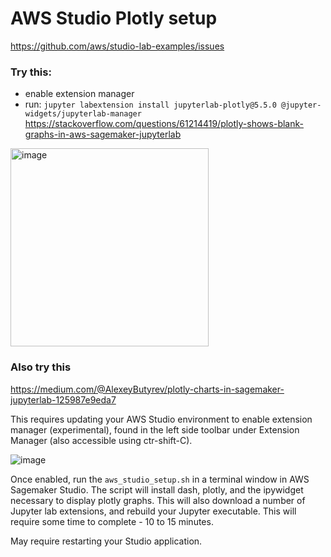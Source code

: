 
# AWS Studio Plotly setup

https://github.com/aws/studio-lab-examples/issues

### Try this: 

- enable extension manager
- run: ```jupyter labextension install jupyterlab-plotly@5.5.0 @jupyter-widgets/jupyterlab-manager```
https://stackoverflow.com/questions/61214419/plotly-shows-blank-graphs-in-aws-sagemaker-jupyterlab

<img width="317" alt="image" src="https://user-images.githubusercontent.com/31504432/168834448-ed945992-1279-4d94-9aca-8398addae69d.png">

### Also try this
https://medium.com/@AlexeyButyrev/plotly-charts-in-sagemaker-jupyterlab-125987e9eda7


This requires updating your AWS Studio environment to enable extension manager (experimental), found in the left side toolbar under Extension Manager (also accessible using ctr-shift-C). 

![image](https://user-images.githubusercontent.com/31504432/168806439-cc4005f1-a5c4-4e44-b976-fe2f6c405703.png)


Once enabled, run the `aws_studio_setup.sh` in a terminal window in AWS Sagemaker Studio. The script will install dash, plotly, and the ipywidget necessary to display plotly graphs. This will also download a number of Jupyter lab extensions, and rebuild your Jupyter executable. This will require some time to complete - 10 to 15 minutes. 

May require restarting your Studio application. 

